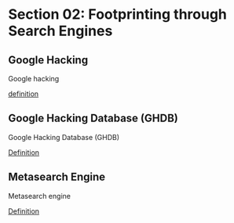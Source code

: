 # Section 02: Footprinting through Search Engines

## Google Hacking
Google hacking

[definition](../definitions/definitions_g.md#google-hacking)

## Google Hacking Database (GHDB)
Google Hacking Database (GHDB)

[Definition](../definitions/definitions_G.md#google-hacking-database)

## Metasearch Engine
Metasearch engine

[Definition](../definitions/definitions_M.md#metasearch-engine)
